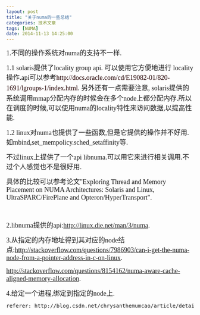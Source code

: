 ```yaml
---
layout: post
title: "关于numa的一些总结"
categories: 技术文章 
tags: [NUMA]
date: 2014-11-13 14:25:00
---
```


<p><span style="font-family: KaiTi_GB2312; font-size: 18px;">1.不同的操作系统对numa的支持不一样.</span></p>
<p><span style="font-family: KaiTi_GB2312; font-size: 18px;">1.1 solaris提供了locality group api. 可以使用它方便地进行 locality操作.api可以参考<a href="http://docs.oracle.com/cd/E19082-01/820-1691/lgroups-1/index.html" style="color: rgb(34, 0, 0); text-decoration: none; line-height: 26px;">http://docs.oracle.com/cd/E19082-01/820-1691/lgroups-1/index.html</a>.
 另外还有一点需要注意, solaris提供的系统调用mmap分配内存的时候会在多个node上都分配内存.所以在调度的时候,可以使用numa的locality特性来访问数据,以提高性能.</span></p>
<p><span style="font-family: KaiTi_GB2312; font-size: 18px;">1.2 linux对numa也提供了一些函数,但是它提供的操作并不好用.如mbind,set_mempolicy.sched_setaffinity等.</span></p>
<p><span style="font-family: KaiTi_GB2312; font-size: 18px;">不过linux上提供了一个api libnuma.可以用它来进行相关调用.不过个人感觉也不是很好用.</span></p>
<p><span style="font-family: KaiTi_GB2312; font-size: 18px;">具体的比较可以参考论文"Exploring Thread and Memory Placement on&nbsp;NUMA Architectures: Solaris and Linux,<br>
UltraSPARC/FirePlane and&nbsp;Opteron/HyperTransport".</span></p>
<p><span style="font-family: KaiTi_GB2312; font-size: 18px;"><br>
</span></p>
<p><span style="font-family: KaiTi_GB2312; font-size: 18px;">2.libnuma提供的api:<a href="http://linux.die.net/man/3/numa">http://linux.die.net/man/3/numa</a>.</span></p>
<p><span style="font-family: KaiTi_GB2312; font-size: 18px;">3.从指定的内存地址得到其对应的node结点:<a href="http://stackoverflow.com/questions/7986903/can-i-get-the-numa-node-from-a-pointer-address-in-c-on-linux">http://stackoverflow.com/questions/7986903/can-i-get-the-numa-node-from-a-pointer-address-in-c-on-linux</a>.</span></p>
<p><span style="font-family: KaiTi_GB2312; font-size: 18px;"><a href="http://stackoverflow.com/questions/8154162/numa-aware-cache-aligned-memory-allocation">http://stackoverflow.com/questions/8154162/numa-aware-cache-aligned-memory-allocation</a>.<br>
</span></p>
<p><span style="font-family: KaiTi_GB2312; font-size: 18px;">4.给定一个进程,绑定到指定的node上.</span></p>


<pre>
referer: http://blog.csdn.net/chrysanthemumcao/article/details/9237891
</pre>

